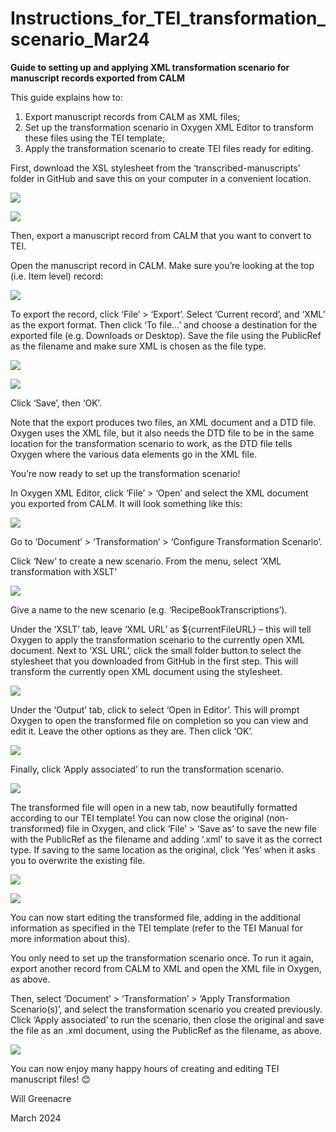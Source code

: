# Instructions\_for\_TEI\_transformation\_scenario\_Mar24

**Guide to setting up and applying XML transformation scenario for manuscript records exported from CALM**

This guide explains how to:

1. Export manuscript records from CALM as XML files;
2. Set up the transformation scenario in Oxygen XML Editor to transform these files using the TEI template;
3. Apply the transformation scenario to create TEI files ready for editing.

First, download the XSL stylesheet from the ‘transcribed-manuscripts’ folder in GitHub and save this on your computer in a convenient location.

![](.gitbook/assets/0.png)

![](.gitbook/assets/1.png)

Then, export a manuscript record from CALM that you want to convert to TEI.

Open the manuscript record in CALM. Make sure you’re looking at the top (i.e. Item level) record:

![](.gitbook/assets/2.png)

To export the record, click ‘File’ > ‘Export’. Select ‘Current record’, and ‘XML’ as the export format. Then click ‘To file…’ and choose a destination for the exported file (e.g. Downloads or Desktop). Save the file using the PublicRef as the filename and make sure XML is chosen as the file type.

![](.gitbook/assets/3.png)

![](.gitbook/assets/4.png)

Click ‘Save’, then ‘OK’.

Note that the export produces two files, an XML document and a DTD file. Oxygen uses the XML file, but it also needs the DTD file to be in the same location for the transformation scenario to work, as the DTD file tells Oxygen where the various data elements go in the XML file.

You’re now ready to set up the transformation scenario!

In Oxygen XML Editor, click ‘File’ > ‘Open’ and select the XML document you exported from CALM. It will look something like this:

![](.gitbook/assets/5.png)

Go to ‘Document’ > ‘Transformation’ > ‘Configure Transformation Scenario’.

Click ‘New’ to create a new scenario. From the menu, select ‘XML transformation with XSLT’

![](.gitbook/assets/6.png)

Give a name to the new scenario (e.g. ‘RecipeBookTranscriptions’).

Under the ‘XSLT’ tab, leave ‘XML URL’ as ${currentFileURL} – this will tell Oxygen to apply the transformation scenario to the currently open XML document. Next to ‘XSL URL’, click the small folder button to select the stylesheet that you downloaded from GitHub in the first step. This will transform the currently open XML document using the stylesheet.

![](.gitbook/assets/7.png)

Under the ‘Output’ tab, click to select ‘Open in Editor’. This will prompt Oxygen to open the transformed file on completion so you can view and edit it. Leave the other options as they are. Then click ‘OK’.

![](.gitbook/assets/8.png)

Finally, click ‘Apply associated’ to run the transformation scenario.

![](.gitbook/assets/9.png)

The transformed file will open in a new tab, now beautifully formatted according to our TEI template! You can now close the original (non-transformed) file in Oxygen, and click ‘File’ > ‘Save as’ to save the new file with the PublicRef as the filename and adding ‘.xml’ to save it as the correct type. If saving to the same location as the original, click ‘Yes’ when it asks you to overwrite the existing file.

![](.gitbook/assets/10.png)

![](.gitbook/assets/11.png)

You can now start editing the transformed file, adding in the additional information as specified in the TEI template (refer to the TEI Manual for more information about this).

You only need to set up the transformation scenario once. To run it again, export another record from CALM to XML and open the XML file in Oxygen, as above.

Then, select ‘Document’ > ‘Transformation’ > ‘Apply Transformation Scenario(s)’, and select the transformation scenario you created previously. Click ‘Apply associated’ to run the scenario, then close the original and save the file as an .xml document, using the PublicRef as the filename, as above.

![](.gitbook/assets/12.png)

You can now enjoy many happy hours of creating and editing TEI manuscript files! 😊

Will Greenacre

March 2024
